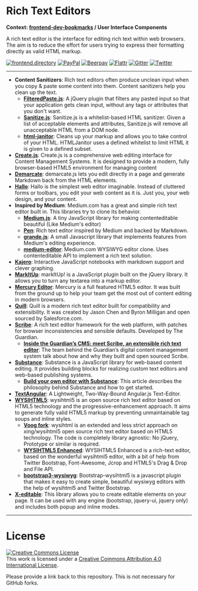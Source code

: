 # Rich Text Editors

**Context: [frontend-dev-bookmarks](../README.md) / User Interface Components**

A rich text editor is the interface for editing rich text within web browsers. The aim is to reduce the effort for users trying to express their formatting directly as valid HTML markup.

[![frontend.directory](https://img.shields.io/badge/frontend-directory-blue.svg?style=flat-square)](http://frontend.directory/)
[![PayPal](https://img.shields.io/badge/donate-PayPal-00457c.svg?style=flat-square&maxAge=2592000)](https://www.paypal.com/cgi-bin/webscr?cmd=_s-xclick&hosted_button_id=4FAGPMANWRVJJ)
[![Beerpay](https://beerpay.io/dypsilon/frontend-dev-bookmarks/badge.svg?style=flat-square)](https://beerpay.io/dypsilon/frontend-dev-bookmarks)
[![Flattr](https://img.shields.io/badge/donate-Flattr-88b058.svg?style=flat-square&maxAge=2592000)](https://flattr.com/submit/auto?fid=3nlo5p&url=https%3A%2F%2Fgithub.com%2Fdypsilon%2Ffrontend-dev-bookmarks)
[![Gitter](https://img.shields.io/gitter/room/dypsilon/frontend-dev-bookmarks.svg?style=flat-square&maxAge=2592000)](https://gitter.im/dypsilon/frontend-dev-bookmarks)
[![Twitter](https://img.shields.io/badge/follow-twitter-55acee.svg?style=flat-square)](https://twitter.com/FrontendDir)

-----------------------------------------

+ **Content Sanitizers**: Rich text editors often produce unclean input when you copy & paste some content into them. Content sanitizers help you clean up the text.
    + **[FilteredPaste.js](http://willemmulder.github.io/FilteredPaste.js/)**: A jQuery plugin that filters any pasted input so that your application gets clean input, without any tags or attributes that you don't want.
    + **[Sanitize.js](https://github.com/gbirke/sanitize.js)**: Sanitize.js is a whitelist-based HTML sanitizer. Given a list of acceptable elements and attributes, Sanitize.js will remove all unacceptable HTML from a DOM node.
    + **[html-janitor](https://github.com/guardian/html-janitor)**: Cleans up your markup and allows you to take control of your HTML. HTMLJanitor uses a defined whitelist to limit HTML it is given to a defined subset.
+ **[Create.js](http://createjs.org/)**: Create.js is a comprehensive web editing interface for Content Management Systems. It is designed to provide a modern, fully browser-based HTML5 environment for managing content
+ **[Demarcate](http://will-hart.github.io/demarcate.js/)**: demarcate.js lets you edit directly in a page and generate Markdown back from the HTML elements.
+ **[Hallo](http://hallojs.org/)**: Hallo is the simplest web editor imaginable. Instead of cluttered forms or toolbars, you edit your web content as it is. Just you, your web design, and your content.
+ **Inspired by Medium**: Medium.com has a great and simple rich text editor built in. This libraries try to clone its behavior.
    + **[Medium.js](https://github.com/jakiestfu/Medium.js)**: A tiny JavaScript library for making contenteditable beautiful (Like Medium's editor)
    + **[Pen](http://sofish.github.io/pen/)**: Rich text editor inspired by Medium and backed by Markdown.
    + **[grande.js](https://github.com/mduvall/grande.js)**: A small Javascript library that implements features from Medium's editing experience.
    + **[medium-editor](https://github.com/yabwe/medium-editor)**: Medium.com WYSIWYG editor clone. Uses contenteditable API to implement a rich text solution.
+ **[Kajero](https://github.com/JoelOtter/kajero)**: Interactive JavaScript notebooks with markdown support and clever graphing.
+ **[MarkItUp](http://markitup.jaysalvat.com/)**: markItUp! is a JavaScript plugin built on the jQuery library. It allows you to turn any textarea into a markup editor.
+ **[Mercury Editor](http://jejacks0n.github.io/mercury/)**: Mercury is a full featured HTML5 editor. It was built from the ground up to help your team get the most out of content editing in modern browsers.
+ **[Quill](https://github.com/quilljs/quill/)**: Quill is a modern rich text editor built for compatibility and extensibility. It was created by Jason Chen and Byron Milligan and open sourced by Salesforce.com.
+ **[Scribe](https://github.com/guardian/scribe)**: A rich text editor framework for the web platform, with patches for browser inconsistencies and sensible defaults. Developed by The Guardian.
    + **[Inside the Guardian’s CMS: meet Scribe, an extensible rich text editor](https://www.theguardian.com/info/developer-blog/2014/mar/20/inside-the-guardians-cms-meet-scribe-an-extensible-rich-text-editor)**: The team behind the Guardian’s digital content management system talk about how and why they built and open sourced Scribe.
+ **[Substance](http://substance.io/)**: Substance is a JavaScript library for web-based content editing. It provides building blocks for realizing custom text editors and web-based publishing systems.
    + **[Build your own editor with Substance](https://medium.com/@_mql/build-your-own-editor-with-substance-7790eb600109)**: This article describes the philosophy behind Substance and how to get started.
+ **[TextAngular](http://textangular.com/)**: A Lightweight, Two-Way-Bound Angular.js Text-Editor.
+ **[WYSIHTML5](http://xing.github.io/wysihtml5/)**: wysihtml5 is an open source rich text editor based on HTML5 technology and the progressive-enhancement approach. It aims to generate fully valid HTML5 markup by preventing unmaintainable tag soups and inline styles.
    + **[Voog fork](https://github.com/Voog/wysihtml)**: wysihtml is an extended and less strict approach on xing/wysihtml5 open source rich text editor based on HTML5 technology. The code is completely library agnostic: No jQuery, Prototype or similar is required.
    + **[WYSIHTML5 Enhanced](https://github.com/zohararad/wysihtml5n)**: WYSIHTML5 Enhanced is a rich-text editor, based on the wonderful wysihtml5 editor, with a bit of help from Twitter Bootstrap, Font-Awesome, Jcrop and HTML5's Drag & Drop and File API.
    + **[bootstrap3-wysiwyg](https://github.com/bootstrap-wysiwyg/bootstrap3-wysiwyg)**: Bootstrap-wysihtml5 is a javascript plugin that makes it easy to create simple, beautiful wysiwyg editors with the help of wysihtml5 and Twitter Bootstrap.
+ **[X-editable](http://vitalets.github.io/x-editable/)**: This library allows you to create editable elements on your page. It can be used with any engine (bootstrap, jquery-ui, jquery only) and includes both popup and inline modes.


------------------

# License

<a rel="license" href="http://creativecommons.org/licenses/by/4.0/"><img alt="Creative Commons License" style="border-width:0" src="https://i.creativecommons.org/l/by/4.0/88x31.png" /></a><br />This work is licensed under a <a rel="license" href="http://creativecommons.org/licenses/by/4.0/">Creative Commons Attribution 4.0 International License</a>.

Please provide a link back to this repository. This is not necessary for GitHub forks.